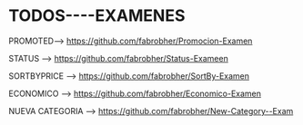# TODOS----EXAMENES

PROMOTED--> https://github.com/fabrobher/Promocion-Examen

STATUS -->  https://github.com/fabrobher/Status-Exameen

SORTBYPRICE --> https://github.com/fabrobher/SortBy-Examen

ECONOMICO --> https://github.com/fabrobher/Economico-Examen

NUEVA CATEGORIA --> https://github.com/fabrobher/New-Category--Exam
